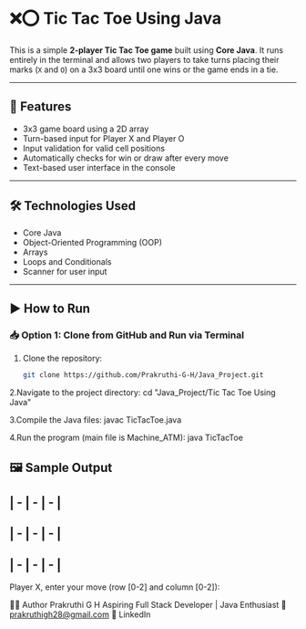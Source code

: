 # ❌⭕ Tic Tac Toe Using Java

This is a simple **2-player Tic Tac Toe game** built using **Core Java**. It runs entirely in the terminal and allows two players to take turns placing their marks (`X` and `O`) on a 3x3 board until one wins or the game ends in a tie.

---

## 🧠 Features

- 3x3 game board using a 2D array
- Turn-based input for Player X and Player O
- Input validation for valid cell positions
- Automatically checks for win or draw after every move
- Text-based user interface in the console

---

## 🛠 Technologies Used

- Core Java
- Object-Oriented Programming (OOP)
- Arrays
- Loops and Conditionals
- Scanner for user input

---

## ▶️ How to Run

### 📥 Option 1: Clone from GitHub and Run via Terminal

1. Clone the repository:
   ```bash
   git clone https://github.com/Prakruthi-G-H/Java_Project.git
   
2.Navigate to the  project directory:
  cd "Java_Project/Tic Tac Toe Using Java"
  
3.Compile the Java files:
  javac TicTacToe.java
  
4.Run the program (main file is Machine_ATM):
  java TicTacToe

🖼️ Sample Output
-------------
| - | - | - | 
-------------
| - | - | - | 
-------------
| - | - | - | 
-------------
Player X, enter your move (row [0-2] and column [0-2]): 

🙋‍♀️ Author
Prakruthi G H
Aspiring Full Stack Developer | Java Enthusiast
📧 prakruthigh28@gmail.com
🔗 LinkedIn


